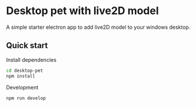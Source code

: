 # Desktop pet with live2D model

A simple starter electron app to add live2D model to your windows desktop.

## Quick start

Install dependencies

```bash
cd desktop-pet
npm install
```

Development

```bash
npm run develop
```
